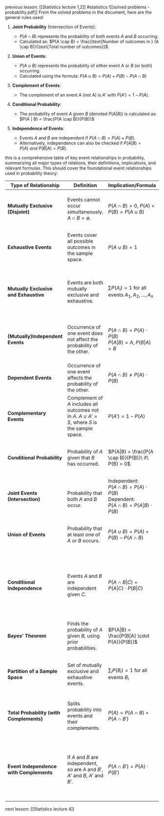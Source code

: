 previous lesson: [[Statistics lecture 1,2]]
#statistics 
![[solved problems - probability.pdf]]
From the solved problems in the document, here are the general rules used:

1. **Joint Probability** (Intersection of Events):
   - $P(A \cap B)$ represents the probability of both events  $A$  and  $B$  occurring.
   - Calculated as:  $P(A \cap B) = \frac{\text{Number of outcomes in } (A \cap B)}{\text{Total number of outcomes}}$ 

2. **Union of Events**:
   - $P(A \cup B)$ represents the probability of either event $A$ or $B$ (or both) occurring.
   - Calculated using the formula: $P(A \cup B) = P(A) + P(B) - P(A \cap B)$

3. **Complement of Events**:
   - The complement of an event A (not A) is $A'$ with $P(A') = 1 - P(A)$.

4. **Conditional Probability**:
   - The probability of event $A$ given $B$ (denoted $P(A | B)$) is calculated as: $P(A | B) = \frac{P(A \cap B)}{P(B)}$
   
5. **Independence of Events**:
   - Events $A$ and $B$ are independent if $P(A \cap B) = P(A) \times P(B)$.
   - Alternatively, independence can also be checked if $P(A | B) = P(A)\ and\ P(B | A) = P(B)$.


this is a comprehensive table of key event relationships in probability, summarizing all major types of relations, their definitions, implications, and relevant formulas. This should cover the foundational event relationships used in probability theory:

| **Type of Relationship**                 | **Definition**                                                                                      | **Implication/Formula**                                                                               | **Example**                                                                                       |
| ---------------------------------------- | --------------------------------------------------------------------------------------------------- | ----------------------------------------------------------------------------------------------------- | ------------------------------------------------------------------------------------------------- |
| **Mutually Exclusive (Disjoint)**        | Events cannot occur simultaneously. $A \cap B = \emptyset$.                                         | $P(A \cap B) = 0$, $P(A) + P(B) = P(A \cup B)$                                                        | Rolling a 2 or a 5 on a die—cannot happen at the same time.                                       |
| **Exhaustive Events**                    | Events cover all possible outcomes in the sample space.                                             | $P(A \cup B) = 1$                                                                                     | Rolling an even or odd number on a die covers all outcomes.                                       |
| **Mutually Exclusive and Exhaustive**    | Events are both mutually exclusive and exhaustive.                                                  | $\sum P(A_i) = 1$ for all events $A_1, A_2, \dots, A_n$                                               | Rolling a 1, 2, 3, 4, 5, or 6 on a die—only one can happen, but they cover all outcomes.          |
| **(Mutually)Independent Events**         | Occurrence of one event does not affect the probability of the other.                               | $P(A \cap B) = P(A) \cdot P(B)$<br>$P(A\|B) = A,\ P(B\|A) = B$                                        | Flipping a coin and rolling a die—one result does not influence the other.                        |
| **Dependent Events**                     | Occurrence of one event affects the probability of the other.                                       | $P(A \cap B) \neq P(A) \cdot P(B)$                                                                    | Drawing two cards without replacement.                                                            |
| **Complementary Events**                 | Complement of $A$ includes all outcomes not in $A$. $A \cup A' = S$, where $S$ is the sample space. | $P(A') = 1 - P(A)$                                                                                    | Rolling an even number vs. rolling an odd number on a die.                                        |
| **Conditional Probability**              | Probability of $A$ given that $B$ has occurred.                                                     | $P(A\|B) = \frac{P(A \cap B)}{P(B)}\ if\ P(B) > 0$                                                    | Probability of drawing a red card given that the card is a face card.                             |
| **Joint Events (Intersection)**          | <br>Probability that both $A$ and $B$ occur.                                                        | Independent:<br>$P(A \cap B) = P(A) \cdot P(B)$  <br>Dependent:<br>$P(A \cap B) = P(A\|B) \cdot P(B)$ | Probability of flipping heads and rolling a 6.                                                    |
| **Union of Events**                      | Probability that at least one of $A$ or $B$ occurs.                                                 | $P(A \cup B) = P(A) + P(B) - P(A \cap B)$                                                             | Probability of drawing either a heart or a face card from a deck.                                 |
| **Conditional Independence**             | Events $A$ and $B$ are independent given $C$.                                                       | $P(A \cap B\|C) = P(A\|C) \cdot P(B\|C)$                                                              | Medical diagnosis example where symptoms are independent given presence of a disease.             |
| **Bayes’ Theorem**                       | Finds the probability of $A$ given $B$, using prior probabilities.                                  | $P(A\|B) = \frac{P(B\|A) \cdot P(A)}{P(B)}$                                                           | Probability of having a disease given a positive test result.                                     |
| **Partition of a Sample Space**          | Set of mutually exclusive and exhaustive events.                                                    | $\sum_{i} P(B_i) = 1$ for all events $B_i$                                                            | Rolling a die with events being each possible outcome (1, 2, 3, 4, 5, 6).                         |
| **Total Probability (with Complements)** | Splits probability into events and their complements.                                               | $P(A) = P(A \cap B) + P(A \cap B')$                                                                   | Probability of being a smoker who either exercises or does not exercise.                          |
| **Event Independence with Complements**  | If $A$ and $B$ are independent, so are $A$ and $B'$, $A'$ and $B$, $A'$ and $B'$.                   | $P(A \cap B') = P(A) \cdot P(B')$                                                                     | If a coin flip is independent of a die roll, then heads is independent of rolling anything but 6. |
next lesson: [[Statistics lecture 4]]
